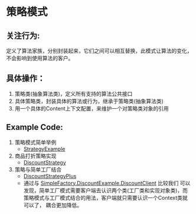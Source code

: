 # 策略模式

## 关注行为:
定义了算法家族，分别封装起来，它们之间可以相互替换，此模式让算法的变化，不会影响到使用算法的客户。

## 具体操作：
1) 策略类(抽象算法类)，定义所有支持的算法公共接口
2) 具体策略类，封装具体的算法或行为，继承于策略类(抽象算法类)
3) 用一个具体的Content上下文配置，来维护一个对策略类对象的引用

## Example Code:
1) 策略模式简单举例
    * [StrategyExample](StrategyExample)
2) 商品打折策略实现
    * [DiscountStrategy](DiscountStrategy)
3) 策略与简单工厂结合
   * [DiscountStrategyPlus](DiscountStrategyPlus)
   * 通过与 [SimpleFactory.DiscountExample.DiscountClient](../SimpleFactory/DiscountExample/DiscountClient.java) 比较我们
   可以发现，简单工厂模式需要客户端去认识两个类(工厂类和实现对象类)，而策略模式与工厂模式结合的用法，客户端就只需要认识一个Context类就可以了，
   耦合更加降低。